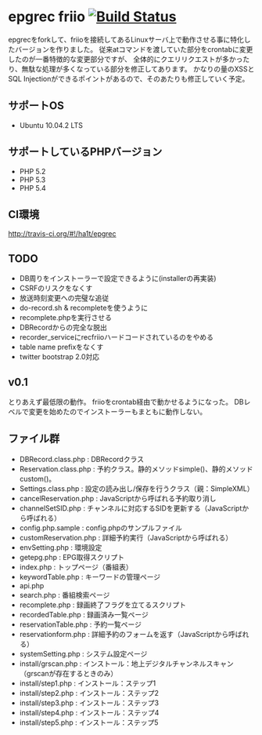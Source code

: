 # epgrec friio [![Build Status](https://secure.travis-ci.org/ha1t/epgrec.png?branch=master)](http://travis-ci.org/ha1t/epgrec)
epgrecをforkして、friioを接続してあるLinuxサーバ上で動作させる事に特化したバージョンを作りました。
従来atコマンドを渡していた部分をcrontabに変更したのが一番特徴的な変更部分ですが、
全体的にクエリリクエストが多かったり、無駄な処理が多くなっている部分を修正してあります。
かなりの量のXSSとSQL Injectionができるポイントがあるので、そのあたりも修正していく予定。

## サポートOS ##
- Ubuntu 10.04.2 LTS

## サポートしているPHPバージョン ##
- PHP 5.2
- PHP 5.3
- PHP 5.4

## CI環境 ##
http://travis-ci.org/#!/ha1t/epgrec

## TODO ##

- DB周りをインストーラーで設定できるように(installerの再実装)
- CSRFのリスクをなくす
- 放送時刻変更への完璧な追従
- do-record.sh & recompleteを使うように
- recomplete.phpを実行させる
- DBRecordからの完全な脱出
- recorder_serviceにrecfriioハードコードされているのをやめる
- table name prefixをなくす
- twitter bootstrap 2.0対応

## v0.1 ##
とりあえず最低限の動作。
friioをcrontab経由で動かせるようになった。
DBレベルで変更を始めたのでインストーラーもまともに動作しない。

## ファイル群 ##

- DBRecord.class.php : DBRecordクラス
- Reservation.class.php : 予約クラス。静的メソッドsimple()、静的メソッドcustom()。
- Settings.class.php : 設定の読み出し/保存を行うクラス（親：SimpleXML）
- cancelReservation.php : JavaScriptから呼ばれる予約取り消し
- channelSetSID.php : チャンネルに対応するSIDを更新する（JavaScriptから呼ばれる）
- config.php.sample : config.phpのサンプルファイル
- customReservation.php : 詳細予約実行（JavaScriptから呼ばれる）
- envSetting.php : 環境設定
- getepg.php : EPG取得スクリプト
- index.php : トップページ（番組表）
- keywordTable.php : キーワードの管理ページ
- api.php
- search.php : 番組検索ページ
- recomplete.php : 録画終了フラグを立てるスクリプト
- recordedTable.php : 録画済み一覧ページ
- reservationTable.php : 予約一覧ページ
- reservationform.php : 詳細予約のフォームを返す（JavaScriptから呼ばれる）
- systemSetting.php : システム設定ページ
- install/grscan.php : インストール：地上デジタルチャンネルスキャン（grscanが存在するときのみ）
- install/step1.php : インストール：ステップ1
- install/step2.php : インストール：ステップ2
- install/step3.php : インストール：ステップ3
- install/step4.php : インストール：ステップ4
- install/step5.php : インストール：ステップ5

